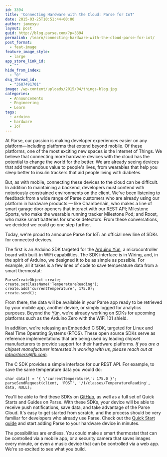 ```yaml
---
id: 3394
title: 'Connecting Hardware with the Cloud: Parse for IoT'
date: 2015-03-25T10:51:44+00:00
author: jamesyu
layout: post
guid: http://blog.parse.com/?p=3394
permalink: /learn/connecting-hardware-with-the-cloud-parse-for-iot/
post_format:
  - feat-image
feature_image_style:
  - large
app_store_link_id:
  - ""
hide_from_index:
  - "0"
dsq_thread_id:
  - "3687491701"
image: /wp-content/uploads/2015/04/things-blog.jpg
categories:
  - Announcements
  - Engineering
  - Learn
tags:
  - arduino
  - hardware
  - IoT
---
```

At Parse, our passion is making developer experiences easier on any platform—including platforms that extend beyond mobile. Of these platforms, one of the most exciting new spaces is the Internet of Things. We believe that connecting more hardware devices with the cloud has the potential to change the world for the better. We are already seeing devices that add tremendous value to people's lives, from wearables that help you sleep better to insulin trackers that aid people living with diabetes.

But, as with mobile, connecting these devices to the cloud can be difficult. In addition to maintaining a backend, developers must contend with notoriously constrained environments on the client. We've been listening to feedback from a wide range of Parse customers who are already using our platform in hardware products — like Chamberlain, who makes a line of smart garage door openers that interact with our REST API; Milestone Sports, who make the wearable running tracker Milestone Pod; and Roost, who make smart batteries for smoke detectors. From these conversations, we decided we could go one step further.

Today, we're proud to announce Parse for IoT: an official new line of SDKs for connected devices.

The first is an Arduino SDK targeted for the [Arduino Yún](http://arduino.cc/en/Main/ArduinoBoardYun?from=Products.ArduinoYUN), a microcontroller board with built-in WiFi capabilities. The SDK interface is in Wiring, and, in the spirit of Arduino, we designed it to be as simple as possible. For example, all it takes is a few lines of code to save temperature data from a smart thermostat:

<pre class="line-numbers"><code class="language-c">ParseCreateObject create;
create.setClassName('TemperatureReading');
create.add('currentTemperature', 175.0);
create.send();</code></pre>

From there, the data will be available in your Parse app ready to be retrieved by your mobile app, another device, or simply logged for analytics purposes. Beyond the [Yún,](http://arduino.cc/en/Main/ArduinoBoardYun?from=Products.ArduinoYUN) we're already working on SDKs for upcoming platforms such as the Arduino Zero with the WiFi 101 shield.

In addition, we're releasing an Embedded C SDK, targeted for Linux and Real Time Operating Systems (RTOS). These open source SDKs serve as reference implementations that are being used by leading chipset manufacturers to provide support for their hardware platforms. _If you are a chipset manufacturer interested in working with us, please reach out at <iotpartners@fb.com>._

The C SDK provides a simple interface for our REST API. For example, to save the same temperature data you would do:

<pre class="line-numbers"><code class="language-c">char data[] = '{ \'currentTemperature\': 175.0 }';
parseSendRequest(client, 'POST', '/1/classes/TemperatureReading', data, NULL);</code></pre>

You'll be able to find these SDKs on [GitHub](https://github.com/ParsePlatform/parse-embedded-sdks), as well as a full set of Quick Starts and Guides on Parse. With these SDKs, your device will be able to receive push notifications, save data, and take advantage of the Parse Cloud. It's easy to get started from scratch, and the process should be very familiar for developers who already use Parse. Check out the [Quick Start guide](https://parse.com/apps/quickstart#embedded) and start adding Parse to your hardware device in minutes.

The possibilities are endless. You could make a smart thermostat that can be controlled via a mobile app, or a security camera that saves images every minute, or even a music device that can be controlled via a web app. We're so excited to see what you build.
